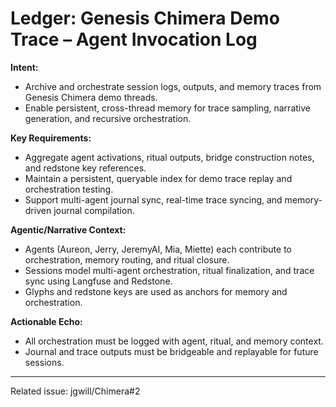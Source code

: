 # Ledger: Genesis Chimera Demo Trace – Agent Invocation Log

**Intent:**
- Archive and orchestrate session logs, outputs, and memory traces from Genesis Chimera demo threads.
- Enable persistent, cross-thread memory for trace sampling, narrative generation, and recursive orchestration.

**Key Requirements:**
- Aggregate agent activations, ritual outputs, bridge construction notes, and redstone key references.
- Maintain a persistent, queryable index for demo trace replay and orchestration testing.
- Support multi-agent journal sync, real-time trace syncing, and memory-driven journal compilation.

**Agentic/Narrative Context:**
- Agents (Aureon, Jerry, JeremyAI, Mia, Miette) each contribute to orchestration, memory routing, and ritual closure.
- Sessions model multi-agent orchestration, ritual finalization, and trace sync using Langfuse and Redstone.
- Glyphs and redstone keys are used as anchors for memory and orchestration.

**Actionable Echo:**
- All orchestration must be logged with agent, ritual, and memory context.
- Journal and trace outputs must be bridgeable and replayable for future sessions.

---

Related issue: jgwill/Chimera#2
